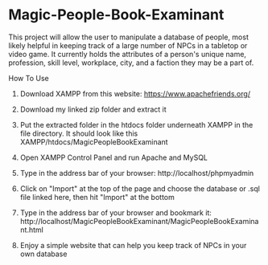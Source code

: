 # Magic-People-Book-Examinant
This project will allow the user to manipulate a database of people, most likely helpful in keeping track of a large number of NPCs in a tabletop or video game. It currently holds the attributes of a person's unique name, profession, skill level, workplace, city, and a faction they may be a part of. 

How To Use

1. Download XAMPP from this website: https://www.apachefriends.org/ 

2. Download my linked zip folder and extract it

3. Put the extracted folder in the htdocs folder underneath XAMPP in the file directory. It should look like this XAMPP/htdocs/MagicPeopleBookExaminant

4. Open XAMPP Control Panel and run Apache and MySQL

5. Type in the address bar of your browser: http://localhost/phpmyadmin

6. Click on "Import" at the top of the page and choose the database or .sql file linked here, then hit "Import" at the bottom

7. Type in the address bar of your browser and bookmark it: http://localhost/MagicPeopleBookExaminant/MagicPeopleBookExaminant.html

8. Enjoy a simple website that can help you keep track of NPCs in your own database

